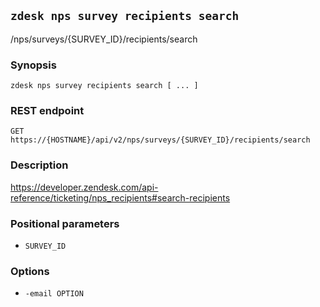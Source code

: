 ## `zdesk nps survey recipients search`

/nps/surveys/{SURVEY_ID}/recipients/search

### Synopsis

    zdesk nps survey recipients search [ ... ]

### REST endpoint

    GET https://{HOSTNAME}/api/v2/nps/surveys/{SURVEY_ID}/recipients/search

### Description

https://developer.zendesk.com/api-reference/ticketing/nps_recipients#search-recipients

### Positional parameters

* `SURVEY_ID`

### Options

* `-email OPTION`

